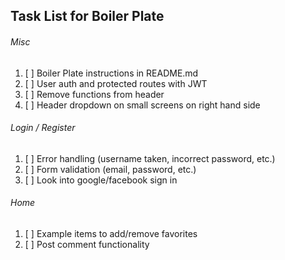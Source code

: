 ## Task List for Boiler Plate

###### Misc 

1. [ ] Boiler Plate instructions in README.md
2. [ ] User auth and protected routes with JWT
3. [ ] Remove functions from header
4. [ ] Header dropdown on small screens on right hand side

###### Login / Register

1. [ ] Error handling (username taken, incorrect password, etc.)
2. [ ] Form validation (email, password, etc.)
3. [ ] Look into google/facebook sign in 

###### Home

1. [ ] Example items to add/remove favorites
2. [ ] Post comment functionality